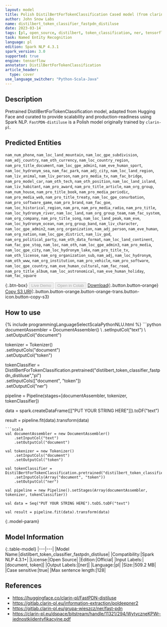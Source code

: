 ```yaml
---
layout: model
title: Polish DistilBertForTokenClassification Cased model (from clarin-pl)
author: John Snow Labs
name: distilbert_token_classifier_fastpdn_distiluse
date: 2023-03-14
tags: [pl, open_source, distilbert, token_classification, ner, tensorflow]
task: Named Entity Recognition
language: pl
edition: Spark NLP 4.3.1
spark_version: 3.0
supported: true
engine: tensorflow
annotator: DistilBertForTokenClassification
article_header:
  type: cover
use_language_switcher: "Python-Scala-Java"
---
```


## Description

Pretrained DistilBertForTokenClassification model, adapted from Hugging Face and curated to provide scalability and production-readiness using Spark NLP. `FastPDN-distiluse` is a Polish model originally trained by `clarin-pl`.

## Predicted Entities

`nam_num_phone`, `nam_loc_land_mountain`, `nam_loc_gpe_subdivision`, `nam_adj_country`, `nam_oth_currency`, `nam_loc_country_region`, `nam_pro_title_document`, `nam_loc_gpe_admin1`, `nam_eve_human_sport`, `nam_loc_hydronym_sea`, `nam_fac_park`, `nam_adj_city`, `nam_loc_land_region`, `nam_liv_animal`, `nam_liv_person`, `nam_pro_media_tv`, `nam_fac_bridge`, `nam_pro_model_car`, `nam_oth_tech`, `nam_oth_position`, `nam_loc_land_island`, `nam_liv_habitant`, `nam_pro_award`, `nam_pro_title_article`, `nam_org_group`, `nam_num_house`, `nam_pro_title_book`, `nam_pro_media_periodic`, `nam_pro_media_web`, `nam_pro_title_treaty`, `nam_loc_gpe_conurbation`, `nam_pro_software_game`, `nam_pro_brand`, `nam_fac_goe`, `nam_loc_historical_region`, `nam_pro`, `nam_pro_media_radio`, `nam_pro_title`, `nam_loc_hydronym_river`, `nam_loc_land`, `nam_org_group_team`, `nam_fac_system`, `nam_org_company`, `nam_pro_title_song`, `nam_loc_land_peak`, `nam_eve`, `nam_loc_hydronym_ocean`, `nam_org_group_band`, `nam_liv_character`, `nam_loc_gpe_admin2`, `nam_org_organization`, `nam_adj_person`, `nam_eve_human`, `nam_org_nation`, `nam_loc_gpe_district`, `nam_liv_god`, `nam_org_political_party`, `nam_oth_data_format`, `nam_loc_land_continent`, `nam_fac_goe_stop`, `nam_loc`, `nam_oth`, `nam_loc_gpe_admin3`, `nam_pro_media`, `nam_loc_gpe_city`, `nam_loc_hydronym_lake`, `nam_pro_title_tv`, `nam_oth_license`, `nam_org_organization_sub`, `nam_adj`, `nam_loc_hydronym`, `nam_oth_www`, `nam_org_institution`, `nam_pro_vehicle`, `nam_pro_software`, `nam_loc_gpe_country`, `nam_eve_human_cultural`, `nam_fac_road`, `nam_pro_title_album`, `nam_loc_astronomical`, `nam_eve_human_holiday`, `nam_fac_square`

{:.btn-box}
<button class="button button-orange" disabled>Live Demo</button>
<button class="button button-orange" disabled>Open in Colab</button>
[Download](https://s3.amazonaws.com/auxdata.johnsnowlabs.com/public/models/distilbert_token_classifier_fastpdn_distiluse_pl_4.3.1_3.0_1678783020131.zip){:.button.button-orange}
[Copy S3 URI](s3://auxdata.johnsnowlabs.com/public/models/distilbert_token_classifier_fastpdn_distiluse_pl_4.3.1_3.0_1678783020131.zip){:.button.button-orange.button-orange-trans.button-icon.button-copy-s3}

## How to use



<div class="tabs-box" markdown="1">
{% include programmingLanguageSelectScalaPythonNLU.html %}
```python
documentAssembler = DocumentAssembler() \
    .setInputCol("text") \
    .setOutputCol("document")

tokenizer = Tokenizer() \
    .setInputCols("document") \
    .setOutputCol("token")

tokenClassifier = DistilBertForTokenClassification.pretrained("distilbert_token_classifier_fastpdn_distiluse","pl") \
    .setInputCols(["document", "token"]) \
    .setOutputCol("ner")

pipeline = Pipeline(stages=[documentAssembler, tokenizer, tokenClassifier])

data = spark.createDataFrame([["PUT YOUR STRING HERE"]]).toDF("text")

result = pipeline.fit(data).transform(data)
```
```scala
val documentAssembler = new DocumentAssembler()
    .setInputCol("text")
    .setOutputCol("document")

val tokenizer = new Tokenizer()
    .setInputCols("document")
    .setOutputCol("token")

val tokenClassifier = DistilBertForTokenClassification.pretrained("distilbert_token_classifier_fastpdn_distiluse","pl")
    .setInputCols(Array("document", "token"))
    .setOutputCol("ner")

val pipeline = new Pipeline().setStages(Array(documentAssembler, tokenizer, tokenClassifier))

val data = Seq("PUT YOUR STRING HERE").toDS.toDF("text")

val result = pipeline.fit(data).transform(data)
```
</div>

{:.model-param}
## Model Information

{:.table-model}
|---|---|
|Model Name:|distilbert_token_classifier_fastpdn_distiluse|
|Compatibility:|Spark NLP 4.3.1+|
|License:|Open Source|
|Edition:|Official|
|Input Labels:|[document, token]|
|Output Labels:|[ner]|
|Language:|pl|
|Size:|509.2 MB|
|Case sensitive:|true|
|Max sentence length:|128|

## References

- https://huggingface.co/clarin-pl/FastPDN-distiluse
- https://gitlab.clarin-pl.eu/information-extraction/poldeepner2
- https://gitlab.clarin-pl.eu/grupa-wieszcz/ner/fast-pdn
- https://clarin-pl.eu/dspace/bitstream/handle/11321/294/WytyczneKPWr-jednostkiidentyfikacyjne.pdf